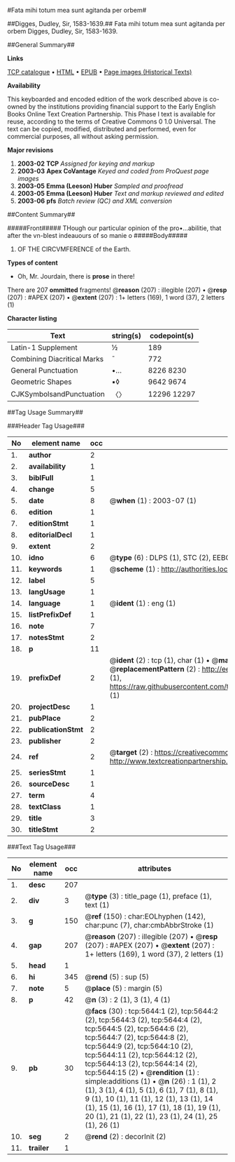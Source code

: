 #Fata mihi totum mea sunt agitanda per orbem#

##Digges, Dudley, Sir, 1583-1639.##
Fata mihi totum mea sunt agitanda per orbem
Digges, Dudley, Sir, 1583-1639.

##General Summary##

**Links**

[TCP catalogue](http://www.ota.ox.ac.uk/tcp/)  • 
[HTML](http://tei.it.ox.ac.uk/tcp/Texts-HTML/free/A20/A20443.html)  • 
[EPUB](http://tei.it.ox.ac.uk/tcp/Texts-EPUB/free/A20/A20443.epub) • 
[Page images (Historical Texts)](https://data.historicaltexts.jisc.ac.uk/view?pubId=eebo-99841085e&pageId=eebo-99841085e-5644-1)

**Availability**

This keyboarded and encoded edition of the
	       work described above is co-owned by the institutions
	       providing financial support to the Early English Books
	       Online Text Creation Partnership. This Phase I text is
	       available for reuse, according to the terms of Creative
	       Commons 0 1.0 Universal. The text can be copied,
	       modified, distributed and performed, even for
	       commercial purposes, all without asking permission.

**Major revisions**

1. __2003-02__ __TCP__ *Assigned for keying and markup*
1. __2003-03__ __Apex CoVantage__ *Keyed and coded from ProQuest page images*
1. __2003-05__ __Emma (Leeson) Huber__ *Sampled and proofread*
1. __2003-05__ __Emma (Leeson) Huber__ *Text and markup reviewed and edited*
1. __2003-06__ __pfs__ *Batch review (QC) and XML conversion*

##Content Summary##

#####Front#####
THough our particular opinion of the pro•…abilitie, that after the vn-blest indeauours of so manie o
#####Body#####

1. OF THE CIRCVMFERENCE of the Earth.

**Types of content**

  * Oh, Mr. Jourdain, there is **prose** in there!

There are 207 **ommitted** fragments! 
 @__reason__ (207) : illegible (207)  •  @__resp__ (207) : #APEX (207)  •  @__extent__ (207) : 1+ letters (169), 1 word (37), 2 letters (1)

**Character listing**


|Text|string(s)|codepoint(s)|
|---|---|---|
|Latin-1 Supplement|½|189|
|Combining             Diacritical Marks|̄|772|
|General Punctuation|•…|8226 8230|
|Geometric Shapes|▪◊|9642 9674|
|CJKSymbolsandPunctuation|〈〉|12296 12297|

##Tag Usage Summary##

###Header Tag Usage###

|No|element name|occ|attributes|
|---|---|---|---|
|1.|__author__|2||
|2.|__availability__|1||
|3.|__biblFull__|1||
|4.|__change__|5||
|5.|__date__|8| @__when__ (1) : 2003-07 (1)|
|6.|__edition__|1||
|7.|__editionStmt__|1||
|8.|__editorialDecl__|1||
|9.|__extent__|2||
|10.|__idno__|6| @__type__ (6) : DLPS (1), STC (2), EEBO-CITATION (1), PROQUEST (1), VID (1)|
|11.|__keywords__|1| @__scheme__ (1) : http://authorities.loc.gov/ (1)|
|12.|__label__|5||
|13.|__langUsage__|1||
|14.|__language__|1| @__ident__ (1) : eng (1)|
|15.|__listPrefixDef__|1||
|16.|__note__|7||
|17.|__notesStmt__|2||
|18.|__p__|11||
|19.|__prefixDef__|2| @__ident__ (2) : tcp (1), char (1)  •  @__matchPattern__ (2) : ([0-9\-]+):([0-9IVX]+) (1), (.+) (1)  •  @__replacementPattern__ (2) : http://eebo.chadwyck.com/downloadtiff?vid=$1&page=$2 (1), https://raw.githubusercontent.com/textcreationpartnership/Texts/master/tcpchars.xml#$1 (1)|
|20.|__projectDesc__|1||
|21.|__pubPlace__|2||
|22.|__publicationStmt__|2||
|23.|__publisher__|2||
|24.|__ref__|2| @__target__ (2) : https://creativecommons.org/publicdomain/zero/1.0/ (1), http://www.textcreationpartnership.org/docs/. (1)|
|25.|__seriesStmt__|1||
|26.|__sourceDesc__|1||
|27.|__term__|4||
|28.|__textClass__|1||
|29.|__title__|3||
|30.|__titleStmt__|2||


###Text Tag Usage###

|No|element name|occ|attributes|
|---|---|---|---|
|1.|__desc__|207||
|2.|__div__|3| @__type__ (3) : title_page (1), preface (1), text (1)|
|3.|__g__|150| @__ref__ (150) : char:EOLhyphen (142), char:punc (7), char:cmbAbbrStroke (1)|
|4.|__gap__|207| @__reason__ (207) : illegible (207)  •  @__resp__ (207) : #APEX (207)  •  @__extent__ (207) : 1+ letters (169), 1 word (37), 2 letters (1)|
|5.|__head__|1||
|6.|__hi__|345| @__rend__ (5) : sup (5)|
|7.|__note__|5| @__place__ (5) : margin (5)|
|8.|__p__|42| @__n__ (3) : 2 (1), 3 (1), 4 (1)|
|9.|__pb__|30| @__facs__ (30) : tcp:5644:1 (2), tcp:5644:2 (2), tcp:5644:3 (2), tcp:5644:4 (2), tcp:5644:5 (2), tcp:5644:6 (2), tcp:5644:7 (2), tcp:5644:8 (2), tcp:5644:9 (2), tcp:5644:10 (2), tcp:5644:11 (2), tcp:5644:12 (2), tcp:5644:13 (2), tcp:5644:14 (2), tcp:5644:15 (2)  •  @__rendition__ (1) : simple:additions (1)  •  @__n__ (26) : 1 (1), 2 (1), 3 (1), 4 (1), 5 (1), 6 (1), 7 (1), 8 (1), 9 (1), 10 (1), 11 (1), 12 (1), 13 (1), 14 (1), 15 (1), 16 (1), 17 (1), 18 (1), 19 (1), 20 (1), 21 (1), 22 (1), 23 (1), 24 (1), 25 (1), 26 (1)|
|10.|__seg__|2| @__rend__ (2) : decorInit (2)|
|11.|__trailer__|1||
